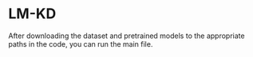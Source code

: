 # LM-KD
After downloading the dataset and pretrained models to the appropriate paths in the code, you can run the main file.
